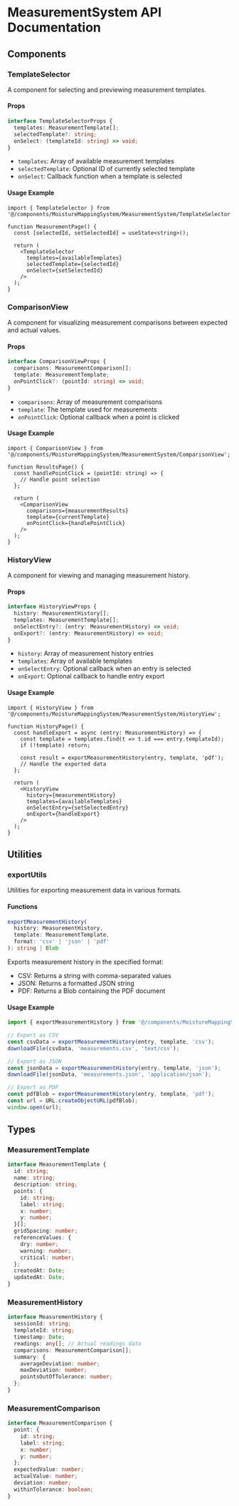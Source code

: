 # MeasurementSystem API Documentation

## Components

### TemplateSelector

A component for selecting and previewing measurement templates.

#### Props

```typescript
interface TemplateSelectorProps {
  templates: MeasurementTemplate[];
  selectedTemplate?: string;
  onSelect: (templateId: string) => void;
}
```

- `templates`: Array of available measurement templates
- `selectedTemplate`: Optional ID of currently selected template
- `onSelect`: Callback function when a template is selected

#### Usage Example

```tsx
import { TemplateSelector } from '@/components/MoistureMappingSystem/MeasurementSystem/TemplateSelector';

function MeasurementPage() {
  const [selectedId, setSelectedId] = useState<string>();
  
  return (
    <TemplateSelector
      templates={availableTemplates}
      selectedTemplate={selectedId}
      onSelect={setSelectedId}
    />
  );
}
```

### ComparisonView

A component for visualizing measurement comparisons between expected and actual values.

#### Props

```typescript
interface ComparisonViewProps {
  comparisons: MeasurementComparison[];
  template: MeasurementTemplate;
  onPointClick?: (pointId: string) => void;
}
```

- `comparisons`: Array of measurement comparisons
- `template`: The template used for measurements
- `onPointClick`: Optional callback when a point is clicked

#### Usage Example

```tsx
import { ComparisonView } from '@/components/MoistureMappingSystem/MeasurementSystem/ComparisonView';

function ResultsPage() {
  const handlePointClick = (pointId: string) => {
    // Handle point selection
  };

  return (
    <ComparisonView
      comparisons={measurementResults}
      template={currentTemplate}
      onPointClick={handlePointClick}
    />
  );
}
```

### HistoryView

A component for viewing and managing measurement history.

#### Props

```typescript
interface HistoryViewProps {
  history: MeasurementHistory[];
  templates: MeasurementTemplate[];
  onSelectEntry?: (entry: MeasurementHistory) => void;
  onExport?: (entry: MeasurementHistory) => void;
}
```

- `history`: Array of measurement history entries
- `templates`: Array of available templates
- `onSelectEntry`: Optional callback when an entry is selected
- `onExport`: Optional callback to handle entry export

#### Usage Example

```tsx
import { HistoryView } from '@/components/MoistureMappingSystem/MeasurementSystem/HistoryView';

function HistoryPage() {
  const handleExport = async (entry: MeasurementHistory) => {
    const template = templates.find(t => t.id === entry.templateId);
    if (!template) return;
    
    const result = exportMeasurementHistory(entry, template, 'pdf');
    // Handle the exported data
  };

  return (
    <HistoryView
      history={measurementHistory}
      templates={availableTemplates}
      onSelectEntry={setSelectedEntry}
      onExport={handleExport}
    />
  );
}
```

## Utilities

### exportUtils

Utilities for exporting measurement data in various formats.

#### Functions

```typescript
exportMeasurementHistory(
  history: MeasurementHistory,
  template: MeasurementTemplate,
  format: 'csv' | 'json' | 'pdf'
): string | Blob
```

Exports measurement history in the specified format:
- CSV: Returns a string with comma-separated values
- JSON: Returns a formatted JSON string
- PDF: Returns a Blob containing the PDF document

#### Usage Example

```typescript
import { exportMeasurementHistory } from '@/components/MoistureMappingSystem/MeasurementSystem/exportUtils';

// Export as CSV
const csvData = exportMeasurementHistory(entry, template, 'csv');
downloadFile(csvData, 'measurements.csv', 'text/csv');

// Export as JSON
const jsonData = exportMeasurementHistory(entry, template, 'json');
downloadFile(jsonData, 'measurements.json', 'application/json');

// Export as PDF
const pdfBlob = exportMeasurementHistory(entry, template, 'pdf');
const url = URL.createObjectURL(pdfBlob);
window.open(url);
```

## Types

### MeasurementTemplate

```typescript
interface MeasurementTemplate {
  id: string;
  name: string;
  description: string;
  points: {
    id: string;
    label: string;
    x: number;
    y: number;
  }[];
  gridSpacing: number;
  referenceValues: {
    dry: number;
    warning: number;
    critical: number;
  };
  createdAt: Date;
  updatedAt: Date;
}
```

### MeasurementHistory

```typescript
interface MeasurementHistory {
  sessionId: string;
  templateId: string;
  timestamp: Date;
  readings: any[]; // Actual readings data
  comparisons: MeasurementComparison[];
  summary: {
    averageDeviation: number;
    maxDeviation: number;
    pointsOutOfTolerance: number;
  };
}
```

### MeasurementComparison

```typescript
interface MeasurementComparison {
  point: {
    id: string;
    label: string;
    x: number;
    y: number;
  };
  expectedValue: number;
  actualValue: number;
  deviation: number;
  withinTolerance: boolean;
}
